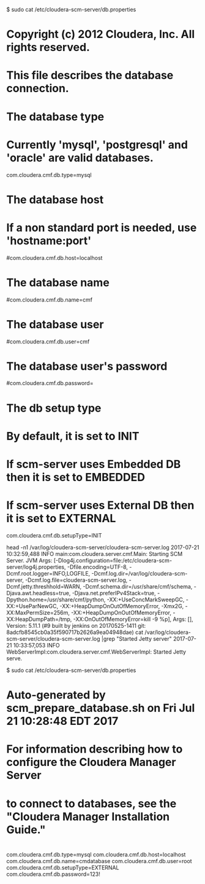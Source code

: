 $ sudo cat /etc/cloudera-scm-server/db.properties


# Copyright (c) 2012 Cloudera, Inc. All rights reserved.
#
# This file describes the database connection.
#

# The database type
# Currently 'mysql', 'postgresql' and 'oracle' are valid databases.
com.cloudera.cmf.db.type=mysql

# The database host
# If a non standard port is needed, use 'hostname:port'
#com.cloudera.cmf.db.host=localhost

# The database name
#com.cloudera.cmf.db.name=cmf

# The database user
#com.cloudera.cmf.db.user=cmf

# The database user's password
#com.cloudera.cmf.db.password=

# The db setup type
# By default, it is set to INIT
# If scm-server uses Embedded DB then it is set to EMBEDDED
# If scm-server uses External DB then it is set to EXTERNAL
com.cloudera.cmf.db.setupType=INIT

head -n1 /var/log/cloudera-scm-server/cloudera-scm-server.log 
2017-07-21 10:32:59,488 INFO main:com.cloudera.server.cmf.Main: Starting SCM Server. JVM Args: [-Dlog4j.configuration=file:/etc/cloudera-scm-server/log4j.properties, -Dfile.encoding=UTF-8, -Dcmf.root.logger=INFO,LOGFILE, -Dcmf.log.dir=/var/log/cloudera-scm-server, -Dcmf.log.file=cloudera-scm-server.log, -Dcmf.jetty.threshhold=WARN, -Dcmf.schema.dir=/usr/share/cmf/schema, -Djava.awt.headless=true, -Djava.net.preferIPv4Stack=true, -Dpython.home=/usr/share/cmf/python, -XX:+UseConcMarkSweepGC, -XX:+UseParNewGC, -XX:+HeapDumpOnOutOfMemoryError, -Xmx2G, -XX:MaxPermSize=256m, -XX:+HeapDumpOnOutOfMemoryError, -XX:HeapDumpPath=/tmp, -XX:OnOutOfMemoryError=kill -9 %p], Args: [], Version: 5.11.1 (#9 built by jenkins on 20170525-1411 git: 8adcfb8545cb0a35f590717b2626a9ea04948dae)
cat  /var/log/cloudera-scm-server/cloudera-scm-server.log |grep "Started Jetty server"
2017-07-21 10:33:57,053 INFO WebServerImpl:com.cloudera.server.cmf.WebServerImpl: Started Jetty serve.


$ sudo cat /etc/cloudera-scm-server/db.properties
# Auto-generated by scm_prepare_database.sh on Fri Jul 21 10:28:48 EDT 2017
#
# For information describing how to configure the Cloudera Manager Server
# to connect to databases, see the "Cloudera Manager Installation Guide."
#
com.cloudera.cmf.db.type=mysql
com.cloudera.cmf.db.host=localhost
com.cloudera.cmf.db.name=cmdatabase
com.cloudera.cmf.db.user=root
com.cloudera.cmf.db.setupType=EXTERNAL
com.cloudera.cmf.db.password=123!
